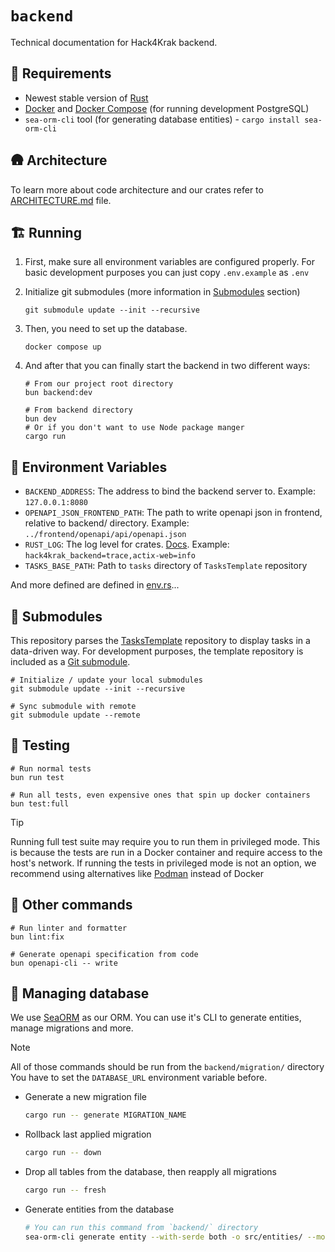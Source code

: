 # `backend`

Technical documentation for Hack4Krak backend.

## 🛫 Requirements
 - Newest stable version of [Rust](https://www.rust-lang.org/)
 - [Docker](https://www.docker.com/) and [Docker Compose](https://docs.docker.com/compose/) (for running development PostgreSQL)
 - `sea-orm-cli` tool (for generating database entities) - `cargo install sea-orm-cli`

## 🛖 Architecture

To learn more about code architecture and our crates refer to [ARCHITECTURE.md](ARCHITECTURE.md) file.

## 🏗️ Running

1. First, make sure all environment variables are configured properly.
For basic development purposes you can just copy `.env.example` as `.env`

2. Initialize git submodules (more information in [Submodules](#-submodules) section)
    ```shell
    git submodule update --init --recursive
    ```

3. Then, you need to set up the database.
    ```shell
    docker compose up
    ```

4. And after that you can finally start the backend in two different ways:
    ```shell
    # From our project root directory
    bun backend:dev
    ```

    ```shell
    # From backend directory
    bun dev
    # Or if you don't want to use Node package manger
    cargo run
    ```

## 📜 Environment Variables

- `BACKEND_ADDRESS`: The address to bind the backend server to. Example: `127.0.0.1:8080`
- `OPENAPI_JSON_FRONTEND_PATH`: The path to write openapi json in frontend, relative to backend/ directory. Example: `../frontend/openapi/api/openapi.json`
- `RUST_LOG`: The log level for crates. [Docs](https://docs.rs/tracing-subscriber/latest/tracing_subscriber/filter/struct.EnvFilter.html). Example: `hack4krak_backend=trace,actix-web=info`
- `TASKS_BASE_PATH`: Path to `tasks` directory of `TasksTemplate` repository

And more defined are defined in [env.rs](src/utils/env.rs)...

## 🚤 Submodules

This repository parses the [TasksTemplate](https://github.com/Hack4Krak/TasksTemplate) repository to display tasks in a data-driven way.
For development purposes, the template repository is included as a [Git submodule](https://git-scm.com/book/en/v2/Git-Tools-Submodules).

```shell
# Initialize / update your local submodules
git submodule update --init --recursive
```

```shell
# Sync submodule with remote
git submodule update --remote
```

## 🧪 Testing

```shell
# Run normal tests
bun run test
```

```shell
# Run all tests, even expensive ones that spin up docker containers
bun test:full
```

> [!TIP]
> Running full test suite may require you to run them in privileged mode.
> This is because the tests are run in a Docker container and require access to the host's network.
> If running the tests in privileged mode is not an option, we recommend using alternatives like [Podman](https://podman.io/) instead of Docker

## 🌸 Other commands
```shell
# Run linter and formatter
bun lint:fix
```

```shell
# Generate openapi specification from code
bun openapi-cli -- write
```

## 👣 Managing database

We use [SeaORM](https://www.sea-ql.org/SeaORM) as our ORM. You can use it's CLI to generate entities, manage migrations and more.

> [!NOTE]  
> All of those commands should be run from the `backend/migration/` directory
> You have to set the `DATABASE_URL` environment variable before.

- Generate a new migration file
  ```sh
  cargo run -- generate MIGRATION_NAME
  ```
- Rollback last applied migration
  ```sh
  cargo run -- down
  ```
- Drop all tables from the database, then reapply all migrations
  ```sh
  cargo run -- fresh
  ```
- Generate entities from the database
  ```sh
  # You can run this command from `backend/` directory
  sea-orm-cli generate entity --with-serde both -o src/entities/ --model-extra-derives hack4krak_macros::DeriveUpdatableModel
  ```
